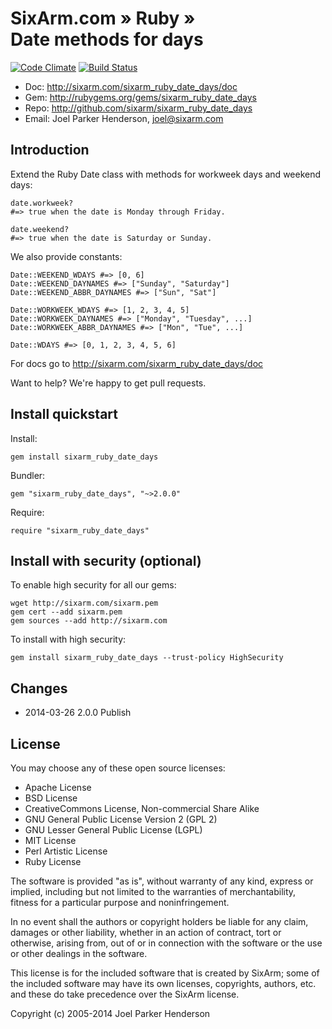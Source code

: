 # SixArm.com » Ruby » <br> Date methods for days

[![Code Climate](https://codeclimate.com/github/SixArm/sixarm_ruby_date_days.png)](https://codeclimate.com/github/SixArm/sixarm_ruby_date_days)
[![Build Status](https://travis-ci.org/SixArm/sixarm_ruby_date_days.png)](https://travis-ci.org/SixArm/sixarm_ruby_date_days)

* Doc: <http://sixarm.com/sixarm_ruby_date_days/doc>
* Gem: <http://rubygems.org/gems/sixarm_ruby_date_days>
* Repo: <http://github.com/sixarm/sixarm_ruby_date_days>
* Email: Joel Parker Henderson, <joel@sixarm.com>


## Introduction

Extend the Ruby Date class with methods for workweek days and weekend days:

    date.workweek? 
    #=> true when the date is Monday through Friday.

    date.weekend? 
    #=> true when the date is Saturday or Sunday.

We also provide constants:

    Date::WEEKEND_WDAYS #=> [0, 6]
    Date::WEEKEND_DAYNAMES #=> ["Sunday", "Saturday"]
    Date::WEEKEND_ABBR_DAYNAMES #=> ["Sun", "Sat"]

    Date::WORKWEEK_WDAYS #=> [1, 2, 3, 4, 5]
    Date::WORKWEEK_DAYNAMES #=> ["Monday", "Tuesday", ...]
    Date::WORKWEEK_ABBR_DAYNAMES #=> ["Mon", "Tue", ...]

    Date::WDAYS #=> [0, 1, 2, 3, 4, 5, 6]

For docs go to <http://sixarm.com/sixarm_ruby_date_days/doc>

Want to help? We're happy to get pull requests.


## Install quickstart

Install:

    gem install sixarm_ruby_date_days

Bundler:

    gem "sixarm_ruby_date_days", "~>2.0.0"

Require:

    require "sixarm_ruby_date_days"


## Install with security (optional)

To enable high security for all our gems:

    wget http://sixarm.com/sixarm.pem
    gem cert --add sixarm.pem
    gem sources --add http://sixarm.com

To install with high security:

    gem install sixarm_ruby_date_days --trust-policy HighSecurity


## Changes

* 2014-03-26 2.0.0 Publish


## License

You may choose any of these open source licenses:

  * Apache License
  * BSD License
  * CreativeCommons License, Non-commercial Share Alike
  * GNU General Public License Version 2 (GPL 2)
  * GNU Lesser General Public License (LGPL)
  * MIT License
  * Perl Artistic License
  * Ruby License

The software is provided "as is", without warranty of any kind, 
express or implied, including but not limited to the warranties of 
merchantability, fitness for a particular purpose and noninfringement. 

In no event shall the authors or copyright holders be liable for any 
claim, damages or other liability, whether in an action of contract, 
tort or otherwise, arising from, out of or in connection with the 
software or the use or other dealings in the software.

This license is for the included software that is created by SixArm;
some of the included software may have its own licenses, copyrights, 
authors, etc. and these do take precedence over the SixArm license.

Copyright (c) 2005-2014 Joel Parker Henderson
